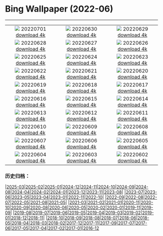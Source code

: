 # Bing Wallpaper (2022-06)
**************
| | | |
| :----: | :----: | :----: |
| ![](https://www.bing.com/th?id=OHR.AgueroVillage_ZH-CN1007741117_1920x1080.jpg) 20220701 [download 4k](https://www.bing.com/th?id=OHR.AgueroVillage_ZH-CN1007741117_UHD.jpg) | ![](https://www.bing.com/th?id=OHR.CoteSauvage_ZH-CN9967984163_1920x1080.jpg) 20220630 [download 4k](https://www.bing.com/th?id=OHR.CoteSauvage_ZH-CN9967984163_UHD.jpg) | ![](https://www.bing.com/th?id=OHR.PhangNgaBay_ZH-CN9408705933_1920x1080.jpg) 20220629 [download 4k](https://www.bing.com/th?id=OHR.PhangNgaBay_ZH-CN9408705933_UHD.jpg) |
| ![](https://www.bing.com/th?id=OHR.TafilaletOasis_ZH-CN9143950935_1920x1080.jpg) 20220628 [download 4k](https://www.bing.com/th?id=OHR.TafilaletOasis_ZH-CN9143950935_UHD.jpg) | ![](https://www.bing.com/th?id=OHR.ValensoleLavender_ZH-CN8778885260_1920x1080.jpg) 20220627 [download 4k](https://www.bing.com/th?id=OHR.ValensoleLavender_ZH-CN8778885260_UHD.jpg) | ![](https://www.bing.com/th?id=OHR.KoalaSleeping_ZH-CN8369657308_1920x1080.jpg) 20220626 [download 4k](https://www.bing.com/th?id=OHR.KoalaSleeping_ZH-CN8369657308_UHD.jpg) |
| ![](https://www.bing.com/th?id=OHR.BBMomCub_ZH-CN7715738841_1920x1080.jpg) 20220625 [download 4k](https://www.bing.com/th?id=OHR.BBMomCub_ZH-CN7715738841_UHD.jpg) | ![](https://www.bing.com/th?id=OHR.CenoteDiver_ZH-CN7334440742_1920x1080.jpg) 20220624 [download 4k](https://www.bing.com/th?id=OHR.CenoteDiver_ZH-CN7334440742_UHD.jpg) | ![](https://www.bing.com/th?id=OHR.MostarBridge_ZH-CN5920156936_1920x1080.jpg) 20220623 [download 4k](https://www.bing.com/th?id=OHR.MostarBridge_ZH-CN5920156936_UHD.jpg) |
| ![](https://www.bing.com/th?id=OHR.AmazonianEcuador_ZH-CN9873999948_1920x1080.jpg) 20220622 [download 4k](https://www.bing.com/th?id=OHR.AmazonianEcuador_ZH-CN9873999948_UHD.jpg) | ![](https://www.bing.com/th?id=OHR.GlastonburySolstice_ZH-CN9694169797_1920x1080.jpg) 20220621 [download 4k](https://www.bing.com/th?id=OHR.GlastonburySolstice_ZH-CN9694169797_UHD.jpg) | ![](https://www.bing.com/th?id=OHR.SwallowtailFlower_ZH-CN5950463168_1920x1080.jpg) 20220620 [download 4k](https://www.bing.com/th?id=OHR.SwallowtailFlower_ZH-CN5950463168_UHD.jpg) |
| ![](https://www.bing.com/th?id=OHR.Cassowary_ZH-CN9903525394_1920x1080.jpg) 20220619 [download 4k](https://www.bing.com/th?id=OHR.Cassowary_ZH-CN9903525394_UHD.jpg) | ![](https://www.bing.com/th?id=OHR.CelebratingSurfing_ZH-CN9747833506_1920x1080.jpg) 20220618 [download 4k](https://www.bing.com/th?id=OHR.CelebratingSurfing_ZH-CN9747833506_UHD.jpg) | ![](https://www.bing.com/th?id=OHR.Balsamroot_ZH-CN9456182640_1920x1080.jpg) 20220617 [download 4k](https://www.bing.com/th?id=OHR.Balsamroot_ZH-CN9456182640_UHD.jpg) |
| ![](https://www.bing.com/th?id=OHR.SeonamTemple_ZH-CN3460236076_1920x1080.jpg) 20220616 [download 4k](https://www.bing.com/th?id=OHR.SeonamTemple_ZH-CN3460236076_UHD.jpg) | ![](https://www.bing.com/th?id=OHR.ClingmansDome_ZH-CN0900594339_1920x1080.jpg) 20220615 [download 4k](https://www.bing.com/th?id=OHR.ClingmansDome_ZH-CN0900594339_UHD.jpg) | ![](https://www.bing.com/th?id=OHR.MuseumMile_ZH-CN0641581371_1920x1080.jpg) 20220614 [download 4k](https://www.bing.com/th?id=OHR.MuseumMile_ZH-CN0641581371_UHD.jpg) |
| ![](https://www.bing.com/th?id=OHR.OkavangoElephant_ZH-CN0058670579_1920x1080.jpg) 20220613 [download 4k](https://www.bing.com/th?id=OHR.OkavangoElephant_ZH-CN0058670579_UHD.jpg) | ![](https://www.bing.com/th?id=OHR.SierraPonce_ZH-CN9720358958_1920x1080.jpg) 20220612 [download 4k](https://www.bing.com/th?id=OHR.SierraPonce_ZH-CN9720358958_UHD.jpg) | ![](https://www.bing.com/th?id=OHR.MisoolIsland_ZH-CN9038691748_1920x1080.jpg) 20220611 [download 4k](https://www.bing.com/th?id=OHR.MisoolIsland_ZH-CN9038691748_UHD.jpg) |
| ![](https://www.bing.com/th?id=OHR.SpottedDeers_ZH-CN8790816034_1920x1080.jpg) 20220610 [download 4k](https://www.bing.com/th?id=OHR.SpottedDeers_ZH-CN8790816034_UHD.jpg) | ![](https://www.bing.com/th?id=OHR.SweetheartAbbey_ZH-CN8325969067_1920x1080.jpg) 20220609 [download 4k](https://www.bing.com/th?id=OHR.SweetheartAbbey_ZH-CN8325969067_UHD.jpg) | ![](https://www.bing.com/th?id=OHR.CommonDolphin_ZH-CN3524729916_1920x1080.jpg) 20220608 [download 4k](https://www.bing.com/th?id=OHR.CommonDolphin_ZH-CN3524729916_UHD.jpg) |
| ![](https://www.bing.com/th?id=OHR.HaagaRhododendron_ZH-CN3375001658_1920x1080.jpg) 20220607 [download 4k](https://www.bing.com/th?id=OHR.HaagaRhododendron_ZH-CN3375001658_UHD.jpg) | ![](https://www.bing.com/th?id=OHR.IndigoBunting_ZH-CN3172415219_1920x1080.jpg) 20220606 [download 4k](https://www.bing.com/th?id=OHR.IndigoBunting_ZH-CN3172415219_UHD.jpg) | ![](https://www.bing.com/th?id=OHR.RapadalenSNP_ZH-CN3018224759_1920x1080.jpg) 20220605 [download 4k](https://www.bing.com/th?id=OHR.RapadalenSNP_ZH-CN3018224759_UHD.jpg) |
| ![](https://www.bing.com/th?id=OHR.BannerPeak_ZH-CN2693006060_1920x1080.jpg) 20220604 [download 4k](https://www.bing.com/th?id=OHR.BannerPeak_ZH-CN2693006060_UHD.jpg) | ![](https://www.bing.com/th?id=OHR.DragonBoat2022_ZH-CN2392684688_1920x1080.jpg) 20220603 [download 4k](https://www.bing.com/th?id=OHR.DragonBoat2022_ZH-CN2392684688_UHD.jpg) | ![](https://www.bing.com/th?id=OHR.LechfallFuessen_ZH-CN3887501600_1920x1080.jpg) 20220602 [download 4k](https://www.bing.com/th?id=OHR.LechfallFuessen_ZH-CN3887501600_UHD.jpg) |

### 历史归档：

|[2025-03](bing/2025-03/2025-03.md)|[2025-02](bing/2025-02/2025-02.md)|[2025-01](bing/2025-01/2025-01.md)|[2024-12](bing/2024-12/2024-12.md)|[2024-11](bing/2024-11/2024-11.md)|[2024-10](bing/2024-10/2024-10.md)|[2024-09](bing/2024-09/2024-09.md)|[2024-08](bing/2024-08/2024-08.md)|[2024-04](bing/2024-04/2024-04.md)|[2024-02](bing/2024-02/2024-02.md)|[2024-01](bing/2024-01/2024-01.md)|[2023-12](bing/2023-12/2023-12.md)|[2023-11](bing/2023-11/2023-11.md)|[2023-08](bing/2023-08/2023-08.md)|
|[2023-07](bing/2023-07/2023-07.md)|[2023-06](bing/2023-06/2023-06.md)|[2023-05](bing/2023-05/2023-05.md)|[2023-04](bing/2023-04/2023-04.md)|[2023-01](bing/2023-01/2023-01.md)|[2022-11](bing/2022-11/2022-11.md)|[2022-10](bing/2022-10/2022-10.md)|
|[2022-09](bing/2022-09/2022-09.md)|[2022-08](bing/2022-08/2022-08.md)|[2022-07](bing/2022-07/2022-07.md)|[2022-05](bing/2022-05/2022-05.md)|[2021-08](bing/2021-08/2021-08.md)|[2021-05](bing/2021-05/2021-05.md)|
|[2021-03](bing/2021-03/2021-03.md)|[2021-02](bing/2021-02/2021-02.md)|[2021-01](bing/2021-01/2021-01.md)|[2020-11](bing/2020-11/2020-11.md)|[2020-10](bing/2020-10/2020-10.md)|[2020-09](bing/2020-09/2020-09.md)|[2020-08](bing/2020-08/2020-08.md)|[2020-06](bing/2020-06/2020-06.md)|[2020-05](bing/2020-05/2020-05.md)|[2020-02](bing/2020-02/2020-02.md)|[2020-01](bing/2020-01/2020-01.md)|[2019-11](bing/2019-11/2019-11.md)|[2019-09](bing/2019-09/2019-09.md)|
|[2019-08](bing/2019-08/2019-08.md)|[2019-07](bing/2019-07/2019-07.md)|[2019-06](bing/2019-06/2019-06.md)|[2019-05](bing/2019-05/2019-05.md)|[2019-04](bing/2019-04/2019-04.md)|[2019-03](bing/2019-03/2019-03.md)|[2019-02](bing/2019-02/2019-02.md)|[2019-01](bing/2019-01/2019-01.md)|[2018-12](bing/2018-12/2018-12.md)|[2018-11](bing/2018-11/2018-11.md)|
|[2018-10](bing/2018-10/2018-10.md)|[2018-09](bing/2018-09/2018-09.md)|[2018-08](bing/2018-08/2018-08.md)|[2018-07](bing/2018-07/2018-07.md)|[2018-06](bing/2018-06/2018-06.md)|[2018-05](bing/2018-05/2018-05.md)|[2018-04](bing/2018-04/2018-04.md)|[2018-03](bing/2018-03/2018-03.md)|[2018-02](bing/2018-02/2018-02.md)|[2017-12](bing/2017-12/2017-12.md)|[2017-11](bing/2017-11/2017-11.md)|[2017-09](bing/2017-09/2017-09.md)|[2017-07](bing/2017-07/2017-07.md)|[2017-06](bing/2017-06/2017-06.md)|[2017-05](bing/2017-05/2017-05.md)|[2017-04](bing/2017-04/2017-04.md)|[2017-02](bing/2017-02/2017-02.md)|[2017-01](bing/2017-01/2017-01.md)|[2016-12](bing/2016-12/2016-12.md)